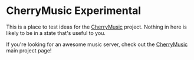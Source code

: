 CherryMusic Experimental
========================

This is a place to test ideas for the [CherryMusic][] project. Nothing in here is likely to be in a state that's useful to you.

If you're looking for an awesome music server, check out the [CherryMusic][]
main project page!

[CherryMusic]: https://github.com/devsnd/cherrymusic
